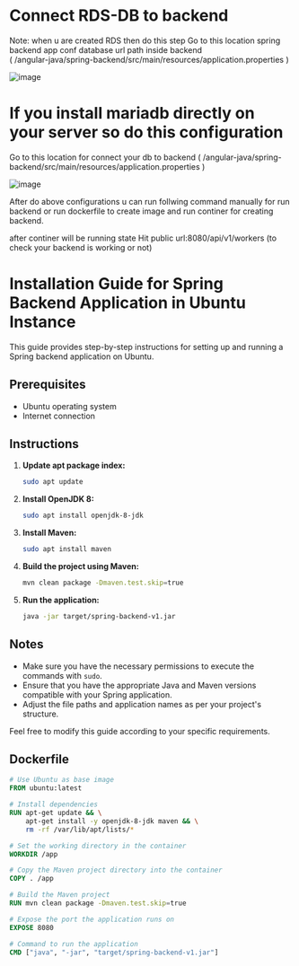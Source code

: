 # Connect RDS-DB to backend 

Note: when u are created RDS then do this step
Go to this location spring backend app conf database url path inside backend \
( /angular-java/spring-backend/src/main/resources/application.properties  ) 

![image](https://github.com/user-attachments/assets/c417b0b8-1c35-4934-b892-2dc50b33456b)


# If you install mariadb directly on your server so do this configuration 

Go to this location for connect your db to backend
( /angular-java/spring-backend/src/main/resources/application.properties  ) 


![image](https://github.com/user-attachments/assets/19a7d086-f82a-4e36-bea7-cccb70385308)


After do above configurations u can run follwing command manually for run backend or run dockerfile to create image and run continer for creating backend.

after continer will be running state Hit public url:8080/api/v1/workers  (to check your backend is working or not)

# Installation Guide for Spring Backend Application in Ubuntu Instance

This guide provides step-by-step instructions for setting up and running a Spring backend application on Ubuntu.

## Prerequisites
- Ubuntu operating system
- Internet connection

## Instructions

1. **Update apt package index:**

    ```bash
    sudo apt update
    ```

2. **Install OpenJDK 8:**

    ```bash
    sudo apt install openjdk-8-jdk
    ```

3. **Install Maven:**

    ```bash
    sudo apt install maven
    ```

4. **Build the project using Maven:**

    ```bash
    mvn clean package -Dmaven.test.skip=true
    ```

5. **Run the application:**

    ```bash
    java -jar target/spring-backend-v1.jar
    ```

## Notes
- Make sure you have the necessary permissions to execute the commands with `sudo`.
- Ensure that you have the appropriate Java and Maven versions compatible with your Spring application.
- Adjust the file paths and application names as per your project's structure.

Feel free to modify this guide according to your specific requirements.

## Dockerfile
```dockerfile
# Use Ubuntu as base image
FROM ubuntu:latest

# Install dependencies
RUN apt-get update && \
    apt-get install -y openjdk-8-jdk maven && \
    rm -rf /var/lib/apt/lists/*

# Set the working directory in the container
WORKDIR /app

# Copy the Maven project directory into the container
COPY . /app

# Build the Maven project
RUN mvn clean package -Dmaven.test.skip=true

# Expose the port the application runs on
EXPOSE 8080

# Command to run the application
CMD ["java", "-jar", "target/spring-backend-v1.jar"]
```
